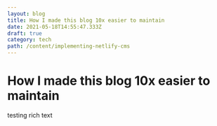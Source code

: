 ```yaml
---
layout: blog
title: How I made this blog 10x easier to maintain
date: 2021-05-18T14:55:47.333Z
draft: true
category: tech
path: /content/implementing-netlify-cms
---
```

# How I made this blog 10x easier to maintain

testing rich text